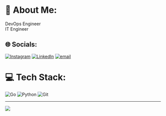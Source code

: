 # 💫 About Me:
DevOps Engineer<br>IT Engineer


## 🌐 Socials:
[![Instagram](https://img.shields.io/badge/Instagram-%23E4405F.svg?logo=Instagram&logoColor=white)](https://instagram.com/amirshaerpour.ir) [![LinkedIn](https://img.shields.io/badge/LinkedIn-%230077B5.svg?logo=linkedin&logoColor=white)](https://linkedin.com/in/Amirrezashaerpour) [![email](https://img.shields.io/badge/Email-D14836?logo=gmail&logoColor=white)](mailto:amirrezashaerpour507@gmail.com) 

# 💻 Tech Stack:
![Go](https://img.shields.io/badge/go-%2300ADD8.svg?style=flat&logo=go&logoColor=white) ![Python](https://img.shields.io/badge/python-3670A0?style=flat&logo=python&logoColor=ffdd54) ![Git](https://img.shields.io/badge/git-%23F05033.svg?style=flat&logo=git&logoColor=white)

---
[![](https://visitcount.itsvg.in/api?id=amirreza0sh&icon=0&color=0)](https://visitcount.itsvg.in)

<!-- Proudly created with GPRM ( https://gprm.itsvg.in ) -->
